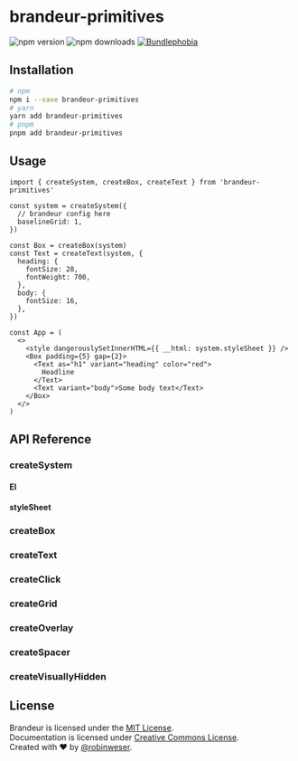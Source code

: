 # brandeur-primitives

<img alt="npm version" src="https://badge.fury.io/js/brandeur-primitives.svg"> <img alt="npm downloads" src="https://img.shields.io/npm/dm/brandeur-primitives.svg"> <a href="https://bundlephobia.com/result?p=brandeur-primitives@latest"><img alt="Bundlephobia" src="https://img.shields.io/bundlephobia/minzip/brandeur-primitives.svg"></a>

## Installation

```sh
# npm
npm i --save brandeur-primitives
# yarn
yarn add brandeur-primitives
# pnpm
pnpm add brandeur-primitives
```

## Usage

```tsx
import { createSystem, createBox, createText } from 'brandeur-primitives'

const system = createSystem({
  // brandeur config here
  baselineGrid: 1,
})

const Box = createBox(system)
const Text = createText(system, {
  heading: {
    fontSize: 28,
    fontWeight: 700,
  },
  body: {
    fontSize: 16,
  },
})

const App = (
  <>
    <style dangerouslySetInnerHTML={{ __html: system.styleSheet }} />
    <Box padding={5} gap={2}>
      <Text as="h1" variant="heading" color="red">
        Headline
      </Text>
      <Text variant="body">Some body text</Text>
    </Box>
  </>
)
```

## API Reference

### createSystem

#### El

#### styleSheet

### createBox

### createText

### createClick

### createGrid

### createOverlay

### createSpacer

### createVisuallyHidden

## License

Brandeur is licensed under the [MIT License](http://opensource.org/licenses/MIT).<br>
Documentation is licensed under [Creative Commons License](http://creativecommons.org/licenses/by/4.0/).<br>
Created with ♥ by [@robinweser](https://weser.io).
